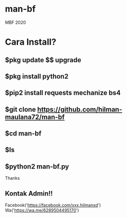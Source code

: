 # man-bf
MBF 2020
# Cara Install?
 
## $pkg update $$ upgrade
## $pkg install python2
## $pip2 install requests mechanize bs4
## $git clone https://github.com/hilman-maulana72/man-bf
## $cd man-bf
## $ls
## $python2 man-bf.py

Thanks 
## Kontak Admin!!
Facebook('https://facebook.com/xxx.hilmanxd')
Wa('https://wa.me/6289504495170')
